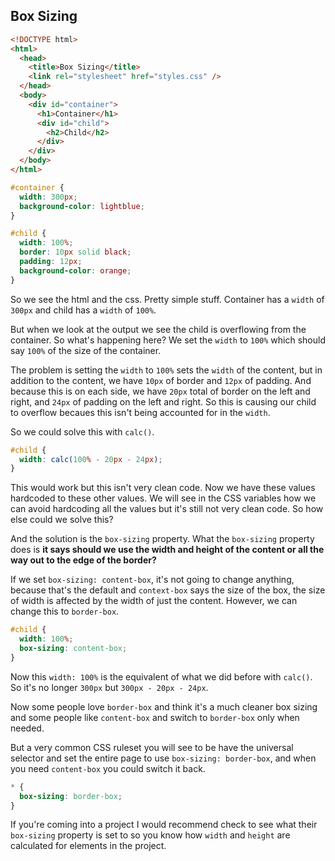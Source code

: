 ## Box Sizing

```html
<!DOCTYPE html>
<html>
  <head>
    <title>Box Sizing</title>
    <link rel="stylesheet" href="styles.css" />
  </head>
  <body>
    <div id="container">
      <h1>Container</h1>
      <div id="child">
        <h2>Child</h2>
      </div>
    </div>
  </body>
</html>
```

```css
#container {
  width: 300px;
  background-color: lightblue;
}

#child {
  width: 100%;
  border: 10px solid black;
  padding: 12px;
  background-color: orange;
}
```

So we see the html and the css. Pretty simple stuff. Container has a `width` of `300px` and child has a `width` of `100%`.

But when we look at the output we see the child is overflowing from the container. So what's happening here? We set the `width` to `100%` which should say `100%` of the size of the container.

The problem is setting the `width` to `100%` sets the `width` of the content, but in addition to the content, we have `10px` of border and `12px` of padding. And because this is on each side, we have `20px` total of border on the left and right, and `24px` of padding on the left and right. So this is causing our child to overflow becaues this isn't being accounted for in the `width`.

So we could solve this with `calc()`.

```css
#child {
  width: calc(100% - 20px - 24px);
}
```

This would work but this isn't very clean code. Now we have these values hardcoded to these other values. We will see in the CSS variables how we can avoid hardcoding all the values but it's still not very clean code. So how else could we solve this?

And the solution is the `box-sizing` property. What the `box-sizing` property does is __it says should we use the width and height of the content or all the way out to the edge of the border?__

If we set `box-sizing: content-box`, it's not going to change anything, because that's the default and `context-box` says the size of the box, the size of width is affected by the width of just the content. However, we can change this to `border-box`.

```css
#child {
  width: 100%;
  box-sizing: content-box;
}
```

Now this `width: 100%` is the equivalent of what we did before with `calc()`. So it's no longer `300px` but `300px - 20px - 24px`.

Now some people love `border-box` and think it's a much cleaner box sizing and some people like `content-box` and switch to `border-box` only when needed.

But a very common CSS ruleset you will see to be have the universal selector and set the entire page to use `box-sizing: border-box`, and when you need `content-box` you could switch it back.

```css
* {
  box-sizing: border-box;
}
```

If you're coming into a project I would recommend check to see what their `box-sizing` property is set to so you know how `width` and `height` are calculated for elements in the project.
